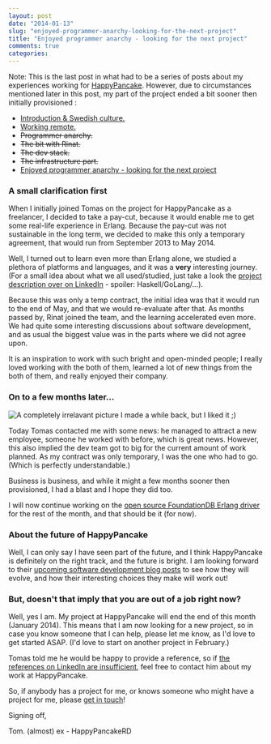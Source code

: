 ```yaml
---
layout: post
date: "2014-01-13"
slug: "enjoyed-programmer-anarchy-looking-for-the-next-project"
title: "Enjoyed programmer anarchy - looking for the next project"
comments: true
categories: 
---
```

Note: This is the last post in what had to be a series of posts about my experiences working for [HappyPancake](http://www.happypancake.com/). However, due to circumstances mentioned later in this post, my part of the project ended a bit sooner then initially provisioned :
 
- [Introduction & Swedish culture.](http://tojans.me/blog/2013/11/30/enjoying-programmer-anarchy-happypancake)
- [Working remote.](http://tojans.me/blog/2013/11/30/enjoying-programmer-anarchy-happypancake-2)
- ~~Programmer anarchy.~~
- ~~The bit with Rinat.~~
- ~~The dev stack.~~
- ~~The infrastructure part.~~
- [Enjoyed programmer anarchy - looking for the next project](http://tojans.me/blog/2014/01/13/enjoyed-programmer-anarchy-looking-for-the-next-project/)

### A small clarification first

When I initially joined Tomas on the project for HappyPancake as a freelancer, I decided to take a pay-cut, because it would enable me to get some real-life experience in Erlang. Because the pay-cut was not sustainable in the long term, we decided to make this only a temporary agreement, that would run from September 2013 to May 2014.

Well, I turned out to learn even more than Erlang alone, we studied a plethora of platforms and languages, and it was a **very** interesting journey.
(For a small idea about what we all used/studied, just take a look the [project description over on LinkedIn](http://www.linkedin.com/profile/view?id=2995972&trk=nav_responsive_tab_profile#background-projects) - spoiler: Haskell/GoLang/...).

Because this was only a temp contract, the initial idea was that it would run to the end of May, and that we would re-evaluate after that. As months passed by, Rinat joined the team, and the learning
accelerated even more. We had quite some interesting discussions about software development, and as usual the biggest value was in the parts where we did not agree upon.

It is an inspiration to work with such bright and open-minded people; I really loved working with the both of them, learned a lot of new things from the both of them, and really enjoyed their company.

### On to a few months later...

![A completely irrelavant picture I made a while back, but I liked it ;)](https://pbs.twimg.com/media/Bcw2tYBIIAAtFtM.jpg:large)

Today Tomas contacted me with some news: he managed to attract a new employee, someone he worked with before, which is great news. However, this also implied the dev team got to big for the current amount of work planned.
As my contract was only temporary, I was the one who had to go. (Which is perfectly understandable.)

Business is business, and while it might a few months sooner then provisioned, I had a blast and I hope they did too.

I will now continue working on the [open source FoundationDB Erlang driver](https://github.com/happypancake/fdb-erlang) for the rest of the month, and that should be it (for now).

### About the future of HappyPancake

Well, I can only say I have seen part of the future, and I think HappyPancake is definitely on the right track, and the future is bright. I am looking forward to their [upcoming software development blog posts](http://rd.happypancake.com/) to see how they will evolve, and how their interesting choices they make will work out!

### But, doesn't that imply that you are out of a job right now?

Well, yes I am. My project at HappyPancake will end the end of this month (January 2014). This means that I am now looking for a new project, so in case you know someone that I can help, please let me know, as I'd love to get started ASAP. (I'd love to start on another project in February.)

Tomas told me he would be happy to provide a reference, so if [the references on LinkedIn are insufficient](http://www.linkedin.com/profile/view?id=2995972&trk=nav_responsive_tab_profile#recommendations), feel free to contact him about my work at HappyPancake.

So, if anybody has a project for me, or knows someone who might have a project for me, please [get in touch](mailto:info@corebvba.be)!

Signing off,

Tom.
(almost) ex - HappyPancakeRD






